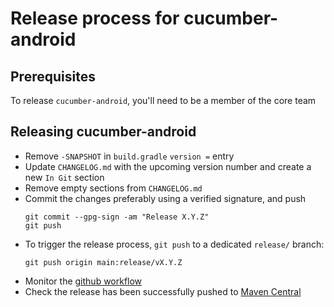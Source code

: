 # Release process for cucumber-android

## Prerequisites

To release `cucumber-android`, you'll need to be a member of the core team

## Releasing cucumber-android

- Remove `-SNAPSHOT` in `build.gradle` `version =` entry
- Update `CHANGELOG.md` with the upcoming version number and create a new `In Git` section
- Remove empty sections from `CHANGELOG.md`
- Commit the changes preferably using a verified signature, and push
  ```shell
  git commit --gpg-sign -am "Release X.Y.Z"
  git push
  ```
- To trigger the release process, `git push` to a dedicated `release/` branch:
  ```shell
  git push origin main:release/vX.Y.Z
  ```
- Monitor the [github workflow](https://github.com/cucumber/cucumber-android/actions/workflows/release.yml)
- Check the release has been successfully pushed to [Maven Central](https://search.maven.org/artifact/io.cucumber/cucumber-android)